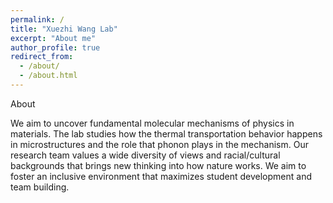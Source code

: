 ```yaml
---
permalink: /
title: "Xuezhi Wang Lab"
excerpt: "About me"
author_profile: true
redirect_from: 
  - /about/
  - /about.html
---
```

About

We aim to uncover fundamental molecular mechanisms of physics in materials. The lab studies how the thermal transportation behavior happens in microstructures and the role that phonon plays in the mechanism. Our research team values a wide diversity of views and racial/cultural backgrounds that brings new thinking into how nature works. We aim to foster an inclusive environment that maximizes student development and team building. 





